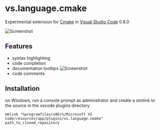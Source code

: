 # vs.language.cmake

Experimental extension for [Cmake](http://www.cmake.org/) in [Visual Studio Code](https://code.visualstudio.com/) 0.8.0

![Screenshot](SCREENSHOTS:capture.png)

## Features
* syntax highlighting 
* code completion 
* documentation tooltips ![Screenshot](SCREENSHOTS:tooltip.png)
* code comments 




## Installation 
on Windows, run a console prompt as administrator and create a simlink to the source in the vscode plugins directory

```
mklink "%programfiles(x86)%/Microsoft VS Code/resources/app/plugins/vs.language.cmake" path_to_cloned_repository
```


